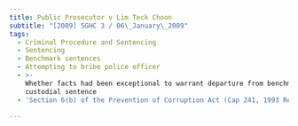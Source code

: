 ```yaml
---
title: Public Prosecutor v Lim Teck Choon
subtitle: "[2009] SGHC 3 / 06\_January\_2009"
tags:
  - Criminal Procedure and Sentencing
  - Sentencing
  - Benchmark sentences
  - Attempting to bribe police officer
  - >-
    Whether facts had been exceptional to warrant departure from benchmark
    custodial sentence
  - 'Section 6(b) of the Prevention of Corruption Act (Cap 241, 1993 Rev Ed)'

---
```


